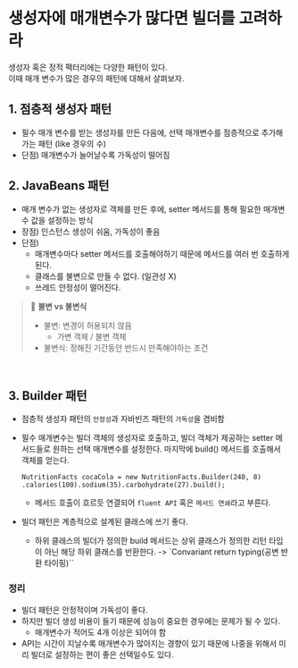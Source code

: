 # 생성자에 매개변수가 많다면 빌더를 고려하라

생성자 혹은 정적 팩터리에는 다양한 패턴이 있다.
<br/>이때 매개 변수가 많은 경우의 패턴에 대해서 살펴보자.

## 1. 점층적 생성자 패턴

- 필수 매개 변수를 받는 생성자를 만든 다음에, 선택 매개변수를 점층적으로 추가해가는 패턴 (like 경우의 수)
- 단점) 매개변수가 늘어날수록 가독성이 떨어짐

## 2. JavaBeans 패턴

- 매개 변수가 없는 생성자로 객체를 만든 후에, setter 메서드를 통해 필요한 매개변수 값을 설정하는 방식
- 장점) 인스턴스 생성이 쉬움, 가독성이 좋음
- 단점)
  - 매개변수마다 setter 메서드를 호출해야하기 때문에 메서드를 여러 번 호출하게 된다.
  - 클래스를 불변으로 만들 수 없다. (일관성 X)
  - 쓰레드 안정성이 떨어진다.

> 📌 <b> 불변 vs 불변식 </b>
>
> - 불변: 변경이 허용되지 않음
>   - 가변 객체 / 불변 객체
> - 불변식: 정해진 기간동안 반드시 만족해야하는 조건

<br/>

## 3. Builder 패턴

- 점층적 생성자 패턴의 `안정성`과 자바빈즈 패턴의 `가독성`을 겸비함
- 필수 매개변수는 빌더 객체의 생성자로 호출하고, 빌더 객체가 제공하는 setter 메서드들로 원하는 선택 매개변수를 설정한다. 마지막에 build() 메서드를 호출해서 객체를 얻는다.

  ```
  NutritionFacts cocaCola = new NutritionFacts.Builder(240, 8) .calories(100).sodium(35).carbohydrate(27).build();
  ```

  - 메서드 호출이 흐르듯 연결되어 `fluent API` 혹은 `메서드 연쇄`라고 부른다.

- 빌더 패턴은 계층적으로 설계된 클래스에 쓰기 좋다.
  - 하위 클래스의 빌더가 정의한 build 메서드는 상위 클래스가 정의한 리턴 타입이 아닌 해당 하위 클래스를 반환한다. -> `Convariant return typing(공변 반환 타이핑)``

### 정리

- 빌더 패턴은 안정적이며 가독성이 좋다.
- 하지만 빌더 생성 비용이 들기 때문에 성능이 중요한 경우에는 문제가 될 수 있다.
  - 매개변수가 적어도 4개 이상은 되어야 함
- API는 시간이 지날수록 매개변수가 많아지는 경향이 있기 때문에 나중을 위해서 미리 빌더로 설정하는 편이 좋은 선택일수도 있다.
